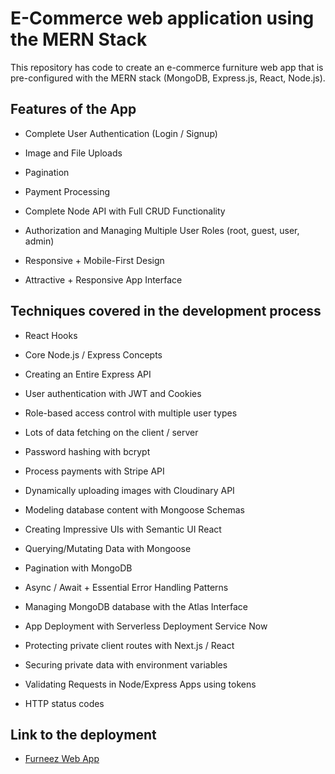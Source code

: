 
# E-Commerce web application using the MERN Stack

This repository has code to create an e-commerce furniture web app that is pre-configured with the MERN stack (MongoDB, Express.js, 
React, Node.js). 


## Features of the App

- Complete User Authentication (Login / Signup)

- Image and File Uploads

- Pagination

- Payment Processing

- Complete Node API with Full CRUD Functionality

- Authorization and Managing Multiple User Roles (root, guest, user, admin)

- Responsive + Mobile-First Design

- Attractive + Responsive App Interface


## Techniques covered in the development process

- React Hooks 

- Core Node.js / Express Concepts

- Creating an Entire Express API

- User authentication with JWT and Cookies

- Role-based access control with multiple user types

- Lots of data fetching on the client / server

- Password hashing with bcrypt

- Process payments with Stripe API

- Dynamically uploading images with Cloudinary API

- Modeling database content with Mongoose Schemas

- Creating Impressive UIs with Semantic UI React

- Querying/Mutating Data with Mongoose

- Pagination with MongoDB

- Async / Await + Essential Error Handling Patterns

- Managing MongoDB database with the Atlas Interface

- App Deployment with Serverless Deployment Service Now

- Protecting private client routes with Next.js / React

- Securing private data with environment variables

- Validating Requests in Node/Express Apps using tokens

- HTTP status codes


## Link to the deployment

- [Furneez Web App](https://furneez.now.sh)




